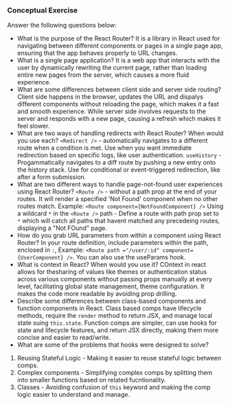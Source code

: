 ### Conceptual Exercise

Answer the following questions below:

- What is the purpose of the React Router?
It is a library in React used for navigating between different components or pages in a single page app, ensuring that the app behaves properly to URL changes. 
- What is a single page application?
It is a web app that interacts with the user by dynamically rewriting the current page, rather than loading entire new pages from the server, which causes a more fluid experience. 
- What are some differences between client side and server side routing?
Client side happens in the browser, updates the URL and dispalys different components without reloading the page, which makes it a fast and smooth experience. While server side involves requests to the server and responds with a new page, causing a refresh which makes it feel slower.
- What are two ways of handling redirects with React Router? When would you use each?
`<Redirect />` - automatically navigates to a different route when a condition is met. Use when you want immediate redirection based on specific logs, like user authentication. 
`useHistory` - Progammatically navigates to a diff route by pushing a new entry onto the history stack. Use for conditional or event-triggered redirection, like after a form submission. 
- What are two different ways to handle page-not-found user experiences using React Router? 
`<Route />` - without a path prop at the end of your routes. It will render a specified 'Not Found' component when no other routes match. 
Example: `<Route component={NotFoundComponent} />`
Using a wildcard `*` in the `<Route />` path - Define a route with path prop set to `*` which will catch all paths that havent matched any precedeing routes, displaying a "Not FOund" page. 
- How do you grab URL parameters from within a component using React Router?
In your route definition, include parameters within the path, enclosed in `:`, Example: `<Route path ="/user/:id" component={UserComponent} />`. You can also use the useParams hook. 
- What is context in React? When would you use it?
COntext in react allows for thesharing of values like themes or authentication status across various components without passing props manually at every level, facilitating global state management, theme configuration. It makes the code more readable by avoiding prop drilling. 
- Describe some differences between class-based components and function
  components in React.
Class based comps have lifecycle methods, require the `render` method to return JSX, and manage local state suing `this.state`. Function comps are simpler, can use hooks for state and lifecycle features, and return JSX directly, making them more concise and easier to read/write. 
- What are some of the problems that hooks were designed to solve?
1. Reusing Stateful Logic - Making it easier to reuse stateful logic between comps.
2. Complex components - Simplifying complex comps by splitting them into smaller functions based on related fucntionality. 
3. Classes - Avoiding confusion of `this` keyword and making the comp logic easier to understand and manage. 